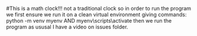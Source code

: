#This is a math clock!!! not a traditional clock so in order to run the program we first ensure we run it on a clean virtual environment giving commands: python -m venv myenv    AND   myenv\scripts\activate  then we run the program as ususal I have a video on issues folder.
